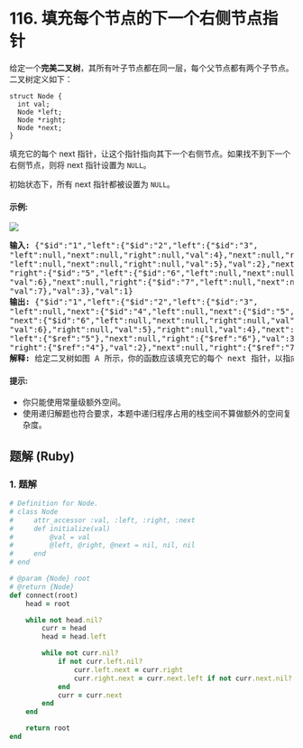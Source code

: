 # 116. 填充每个节点的下一个右侧节点指针
给定一个**完美二叉树**，其所有叶子节点都在同一层，每个父节点都有两个子节点。二叉树定义如下：
```
struct Node {
  int val;
  Node *left;
  Node *right;
  Node *next;
}
```

填充它的每个 next 指针，让这个指针指向其下一个右侧节点。如果找不到下一个右侧节点，则将 next 指针设置为 `NULL`。

初始状态下，所有 next 指针都被设置为 `NULL`。

#### 示例:
![](https://assets.leetcode-cn.com/aliyun-lc-upload/uploads/2019/02/15/116_sample.png)
<pre>
<strong>输入:</strong> {"$id":"1","left":{"$id":"2","left":{"$id":"3",
"left":null,"next":null,"right":null,"val":4},"next":null,"right":{"$id":"4",
"left":null,"next":null,"right":null,"val":5},"val":2},"next":null,
"right":{"$id":"5","left":{"$id":"6","left":null,"next":null,"right":null,
"val":6},"next":null,"right":{"$id":"7","left":null,"next":null,"right":null,
"val":7},"val":3},"val":1}
<strong>输出:</strong> {"$id":"1","left":{"$id":"2","left":{"$id":"3",
"left":null,"next":{"$id":"4","left":null,"next":{"$id":"5","left":null,
"next":{"$id":"6","left":null,"next":null,"right":null,"val":7},"right":null,
"val":6},"right":null,"val":5},"right":null,"val":4},"next":{"$id":"7",
"left":{"$ref":"5"},"next":null,"right":{"$ref":"6"},"val":3},
"right":{"$ref":"4"},"val":2},"next":null,"right":{"$ref":"7"},"val":1}
<strong>解释:</strong> 给定二叉树如图 A 所示，你的函数应该填充它的每个 next 指针，以指向其下一个右侧节点，如图 B 所示。
</pre>

#### 提示:
* 你只能使用常量级额外空间。
* 使用递归解题也符合要求，本题中递归程序占用的栈空间不算做额外的空间复杂度。

## 题解 (Ruby)

### 1. 题解
```Ruby
# Definition for Node.
# class Node
#     attr_accessor :val, :left, :right, :next
#     def initialize(val)
#         @val = val
#         @left, @right, @next = nil, nil, nil
#     end
# end

# @param {Node} root
# @return {Node}
def connect(root)
    head = root

    while not head.nil?
        curr = head
        head = head.left

        while not curr.nil?
            if not curr.left.nil?
                curr.left.next = curr.right
                curr.right.next = curr.next.left if not curr.next.nil?
            end
            curr = curr.next
        end
    end

    return root
end
```

